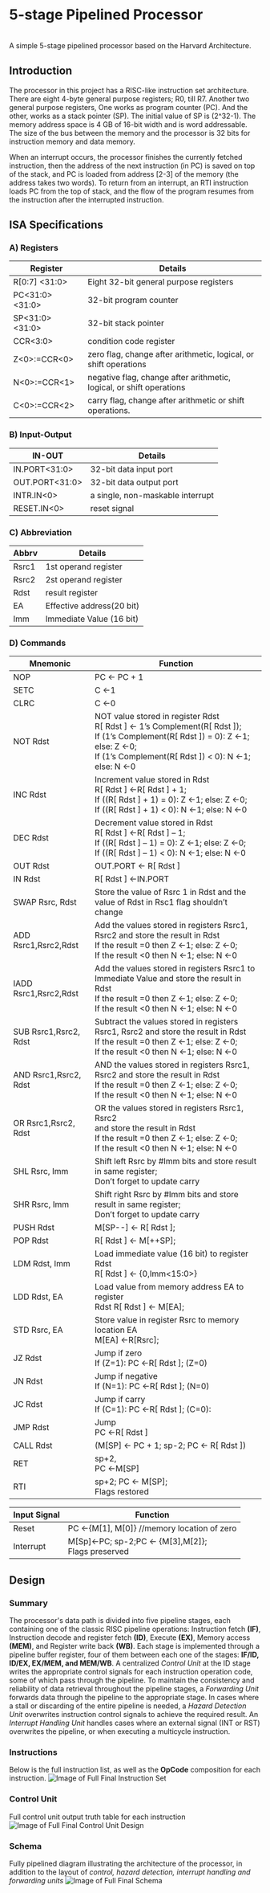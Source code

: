 # 5-stage Pipelined Processor
<br>A simple 5-stage pipelined processor based on the Harvard Architecture.
## Introduction
  The processor in this project has a RISC-like instruction set architecture. There are eight 4-byte general purpose registers; R0, till R7. Another two general purpose registers, One works as program counter (PC). And the other, works as a stack pointer (SP).
The initial value of SP is (2^32-1). The memory address space is 4 GB of 16-bit width and is word addressable.
The size of the bus between the memory and the processor is 32 bits for instruction memory and data memory.

  When an interrupt occurs, the processor finishes the currently fetched instruction, then the address of the next instruction (in PC) is saved on top of the stack, and PC is loaded from address [2-3] of the memory (the address takes two words). To return from an interrupt, an RTI instruction loads PC from the top of stack, and the flow of the program resumes from the instruction after the interrupted instruction.

## ISA Specifications
### A) Registers

| Register | Details |
| --- | --- |
| R[0:7]    <31:0> | Eight 32-bit general purpose registers                               |
| PC<31:0>  <31:0> | 32-bit program counter                                               |
| SP<31:0>  <31:0> | 32-bit stack pointer                                                 |
| CCR<3:0>         | condition code register                                              |
| Z<0>:=CCR<0>     | zero flag, change after arithmetic, logical, or shift operations     |
| N<0>:=CCR<1>     | negative flag, change after arithmetic, logical, or shift operations |
| C<0>:=CCR<2>     | carry flag, change after arithmetic or shift operations.             |

### B) Input-Output
| IN-OUT  | Details |
| --- | --- |
| IN.PORT<31:0>  | 32-bit data input port                  |
| OUT.PORT<31:0> | 32-bit data output port                 |
| INTR.IN<0>     | a single, non-maskable interrupt        |
| RESET.IN<0>    | reset signal                            |

### C) Abbreviation
| Abbrv  | Details |
| --- | --- |
| Rsrc1 | 1st operand register                             |
| Rsrc2 | 2st operand register                             |
| Rdst  | result register                                  |
| EA    | Effective address(20 bit)                        |
| Imm   | Immediate Value (16 bit)                         |

### D) Commands

| Mnemonic  | Function |
| --- | --- |
| NOP| PC ← PC + 1 |
| SETC | C ←1 |
| CLRC |  C ←0 |
| NOT Rdst | NOT value stored in register Rdst<br> R[ Rdst ] ← 1’s Complement(R[ Rdst ]);<br> If (1’s Complement(R[ Rdst ]) = 0): Z ←1; else: Z ←0;<br> If (1’s Complement(R[ Rdst ]) < 0): N ←1; else: N ←0 |
| INC Rdst | Increment value stored in Rdst<br> R[ Rdst ] ←R[ Rdst ] + 1;<br> If ((R[ Rdst ] + 1) = 0): Z ←1; else: Z ←0;<br> If ((R[ Rdst ] + 1) < 0): N ←1; else: N ←0 |
| DEC Rdst | Decrement value stored in Rdst<br> R[ Rdst ] ←R[ Rdst ] – 1;<br> If ((R[ Rdst ] – 1) = 0): Z ←1; else: Z ←0;<br> If ((R[ Rdst ] – 1) < 0): N ←1; else: N ←0 |
| OUT Rdst |  OUT.PORT ← R[ Rdst ] |
| IN Rdst |  R[ Rdst ] ←IN.PORT |
| SWAP Rsrc, Rdst | Store the value of Rsrc 1 in Rdst and the value of Rdst in Rsc1 flag shouldn’t change|
| ADD Rsrc1,Rsrc2,Rdst | Add the values stored in registers Rsrc1, Rsrc2 and store the result in Rdst <br>If the result =0 then Z ←1; else: Z ←0; <br> If the result <0 then N ←1; else: N ←0 |
| IADD Rsrc1,Rsrc2,Rdst |Add the values stored in registers Rsrc1 to Immediate Value and store the result in Rdst <br>If the result =0 then Z ←1; else: Z ←0; <br> If the result <0 then N ←1; else: N ←0 |
| SUB Rsrc1,Rsrc2, Rdst| Subtract the values stored in registers Rsrc1, Rsrc2 and store the result in Rdst <br> If the result =0 then Z ←1; else: Z ←0; <br> If the result <0 then N ←1; else: N ←0|
|AND Rsrc1,Rsrc2, Rdst| AND the values stored in registers Rsrc1, Rsrc2 and store the result in Rdst <br>If the result =0 then Z ←1; else: Z ←0; <br> If the result <0 then N ←1; else: N ←0|
| OR Rsrc1,Rsrc2, Rdst| OR the values stored in registers Rsrc1, Rsrc2<br> and store the result in Rdst<br> If the result =0 then Z ←1; else: Z ←0;<br> If the result <0 then N ←1; else: N ←0 |
| SHL Rsrc, Imm | Shift left Rsrc by #Imm bits and store result in same register;<br> Don’t forget to update carry|
| SHR Rsrc, Imm | Shift right Rsrc by #Imm bits and store result in same register;<br> Don’t forget to update carry|
| PUSH Rdst |  M[SP--] ← R[ Rdst ]; |
| POP Rdst |  R[ Rdst ] ← M[++SP]; |
| LDM Rdst, Imm | Load immediate value (16 bit) to register Rdst<br> R[ Rdst ] ← {0,Imm<15:0>}|
| LDD Rdst, EA |  Load value from memory address EA to register <br> Rdst R[ Rdst ] ← M[EA]; |
| STD Rsrc, EA | Store value in register Rsrc to memory location EA <br> M[EA] ←R[Rsrc];|
| JZ Rdst | Jump if zero<br> If (Z=1): PC ←R[ Rdst ]; (Z=0) |
| JN Rdst | Jump if negative<br> If (N=1): PC ←R[ Rdst ]; (N=0) |
| JC Rdst | Jump if carry<br> If (C=1): PC ←R[ Rdst ]; (C=0): |
| JMP Rdst | Jump<br> PC ←R[ Rdst ] |
| CALL Rdst  | (M[SP] ← PC + 1; sp-2; PC ← R[ Rdst ])|
| RET |  sp+2, <br> PC ←M[SP] |
| RTI |  sp+2; PC ← M[SP];<br> Flags restored|

| Input Signal  | Function |
| --- | --- |
| Reset |PC ←{M[1], M[0]} //memory location of zero|
| Interrupt | M[Sp]←PC; sp-2;PC ← {M[3],M[2]}; <br> Flags preserved  |

## Design
### Summary
The processor's data path is divided into five pipeline stages, each containing one of the classic RISC pipeline operations: Instruction fetch **(IF)**, Instruction decode and register fetch **(ID)**, Execute **(EX)**, Memory access **(MEM)**, and Register write back **(WB)**. Each stage is implemented through a pipeline buffer register, four of them between each one of the stages: **IF/ID, ID/EX, EX/MEM, and MEM/WB**. A centralized _Control Unit_ at the ID stage writes the appropriate control signals for each instruction operation code, some of which pass through the pipeline. To maintain the consistency and reliability of data retrieval throughout the pipeline stages, a _Forwarding Unit_ forwards data through the pipeline to the appropriate stage. In cases where a stall or discarding of the entire pipeline is needed, a _Hazard Detection Unit_ overwrites instruction control signals to achieve the required result. An _Interrupt Handling Unit_ handles cases where an external signal (INT or RST) overwrites the pipeline, or when executing a multicycle instruction.
### Instructions
Below is the full instruction list, as well as the **OpCode** composition for each instruction.
![Image of Full Final Instruction Set](https://i.ibb.co/wcRfCg0/ISet.png)
### Control Unit
Full control unit output truth table for each instruction
![Image of Full Final Control Unit Design](https://i.ibb.co/SX86fgK/Control-TT.png)
### Schema
Fully pipelined diagram illustrating the architecture of the processor, in addition to the layout of _control, hazard detection, interrupt handling and forwarding units_
![Image of Full Final Schema](https://i.ibb.co/F4RqtGs/Pipelined-Hazard-Schema1-Pipelined-ctrl-frwrd-unit-Pipelined-ctrl-frwrd-unit.png)
